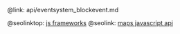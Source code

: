 @link: api/eventsystem_blockevent.md

@seolinktop: [js frameworks](https://webix.com)
@seolink: [maps javascript api](https://webix.com/widget/maps/)